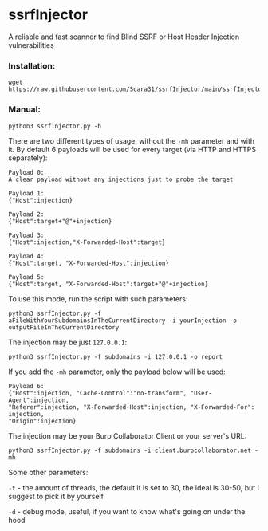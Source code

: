 # ssrfInjector
A reliable and fast scanner to find Blind SSRF or Host Header Injection vulnerabilities
### Installation:
```
wget https://raw.githubusercontent.com/Scara31/ssrfInjector/main/ssrfInjector.py
```
### Manual:
```
python3 ssrfInjector.py -h
```
There are two different types of usage: without the ```-mh``` parameter and with it. By default 6 payloads will be used for every target (via HTTP and HTTPS separately):
```
Payload 0:
A clear payload without any injections just to probe the target

Payload 1:
{"Host":injection}

Payload 2:
{"Host":target+"@"+injection}

Payload 3:
{"Host":injection,"X-Forwarded-Host":target}

Payload 4:
{"Host":target, "X-Forwarded-Host":injection}

Payload 5:
{"Host":target, "X-Forwarded-Host":target+"@"+injection}
```
To use this mode, run the script with such parameters:
```
python3 ssrfInjector.py -f aFileWithYourSubdomainsInTheCurrentDirectory -i yourInjection -o outputFileInTheCurrentDirectory
```
The injection may be just ```127.0.0.1```:
```
python3 ssrfInjector.py -f subdomains -i 127.0.0.1 -o report
```
If you add the ```-mh``` parameter, only the payload below will be used:
```
Payload 6:
{"Host":injection, "Cache-Control":"no-transform", "User-Agent":injection,
"Referer":injection, "X-Forwarded-Host":injection, "X-Forwarded-For": injection,
"Origin":injection}
```
The injection may be your Burp Collaborator Client or your server's URL:
```
python3 ssrfInjector.py -f subdomains -i client.burpcollaborator.net -mh
```

Some other parameters:

```-t``` - the amount of threads, the default it is set to 30, the ideal is 30-50, but I suggest to pick it by yourself

```-d``` - debug mode, useful, if you want to know what's going on under the hood
